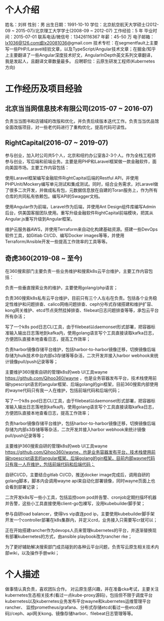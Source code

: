 # 个人介绍
姓名：刘祥
性别：男
出生日期：1991-10-10
学位：北京航空航天大学硕士(2012-09 ~ 2015-07)/北京理工大学学士(2008-09 ~ 2012-07)
工作经验：5 年
毕业时间：2015-07-01
联系电话/微信号：13426116367
年薪：45-50 万
电子邮箱：lx1036@126.com或lx20081036@gmail.com
技术专栏：在segmentfault上主要写一些PHP/Laravel经验文章，以及TypeScript/Angular技术文章；在掘金/知乎上主要翻译了一些Angular深度技术好文，AngularInDepth英文系列文章翻译，我是发起人，且翻译文章数量最多。
应聘职位：云原生研发工程师(Kubernetes方向)

# 工作经历及项目经验

## 北京当当网信息技术有限公司(2015-07 ~ 2016-07)
负责当当图书和店铺域的改版和优化，并负责后续版本迭代工作。负责当当优品馆全面改版项目，对一些老代码进行了重构优化，提高代码可读性。

## RightCapital(2016-07 ~ 2019-07)
参与创业，加入时公司共5个人，北京和纽约办公室各2-3个人。作为全栈工程师参与创业，写后端和前端业务。主要是用PHP和Laravel框架做一款金融软件，面向美国市场。主要工作内容包括：

使用Laravel框架编写金融软件RightCapital后端的Restful API，并使用PHPUnit/Mockery编写单元测试和集成测试。同时，结合业务需求，对Laravel做了很多二次开发，并做成私有包，元数据信息放在自建的Toran服务上，作为所有仓库的共同私有依赖包。编写API的Swagger文档。

使用Angular作为前端，Laravel作为后端，并使用Ant Design组件库编写Admin后台，供美国客服团队使用。重写升级金融软件RightCapital前端模块，把其从Angular.js重写升级到Angular框架。

维护云服务器AWS，并使用Terraform来自动化构建基础资源。搭建一些DevOps软件工具，如Gitlab CI/CD、编写Docker images等等，并使用Terraform/Ansible开发一些提高工作效率的工具等等。

## 奇虎360(2019-08 ~ 至今)
在360搜索部门主要负责一些业务维护和搜索k8s云平台维护，主要工作内容包括：

负责一些垂直搜索业务的维护，主要使用golang/php语言；

负责360搜索k8s私有云平台维护，目前只有三个人左右在负责。包括各个业务稳定性维护和问题排查、calico网络问题排查、ceph分布式存储搭建和维护扩容、kong网关维护、etcd节点突然挂掉排查、filebeat日志问题排查等等，承包云平台所有杂活；

写了一个k8s pod日志CLI工具，由于filebeat以daemonset形式部署，把容器标准输入输出日志落地到kafka内，使用golang语言写个工具直接读取kafka日志，方便团队直接本地查看日志，提高工作效率；

负责harbor镜像存储平台维护，包括harbor-to-harbor镜像迁移，切换镜像后端存储为hulk技术中台内部s3存储等等杂活，二次开发并接入harbor webhook来统计镜像pull/push记录等等；

主要维护360搜索自研的管理k8s的web UI工具wayne https://github.com/Qihoo360/wayne ，也是业务容器发布平台，技术栈使用前端typescript语言的angular框架、后端golang的gin框架，目前360搜索内部使用的wayne代码只有我一人在维护，包括前端代码和后端代码；

写了一个k8s pod日志CLI工具，由于filebeat以daemonset形式部署，把容器标准输入输出日志落地到kafka内，使用golang语言写个工具直接读取kafka日志，方便团队直接本地查看日志，提高工作效率；

负责harbor镜像存储平台维护，包括harbor-to-harbor镜像迁移，切换镜像后端存储为内部s3存储等等杂活，二次开发并接入harbor webhook来统计镜像pull/push记录等等；

主要维护360搜索自研的管理k8s的web UI工具wayne https://github.com/Qihoo360/wayne，也是业务容器发布平台，技术栈使用前端typescript语言的angular框架、后端golang的gin框架，目前内部wayne代码只有我一人在维护，包括前端代码和后端代码；

自研CI/CD，主要结合gitlab CI/CD，推送docker image完成后，调用自研的golang脚本，脚本内会调用wayne api来自动化部署镜像，同时wayne页面上也会看到部署记录；

二次开发k8s写一些小工具，包括监控oom pod并告警、cronjob定期扫描坏机器并告警，这些小工具直接使用client-go包裸写，没用kubebuilder脚手架；

参与自研load balancer，使得lvs vip直连pod ip，主要使用kubebuilder脚手架开发一个controller部署在k8s集群内，并定义crd，业务接入只需要写cr就可以；

正在开始搭建rancher作为devops人员来管理kubernetes的平台，并逐渐替换现有部署kubernetes的方式，由ansible playbook改为rancher rke；

为了更好辅助解决搜索部门成员碰到的各种云平台问题，负责写云原生相关技术内部wiki，以及操作手册wiki；

# 个人描述
做事情认真负责，喜欢团队合作。
对云原生感兴趣，并在准备cka考试，主要关注kubernetes生态相关技术(看过一点kube-proxy源码)，包括但不限于调度平台kubernetes以及kubernetes业务发布平台wayne和kubernetes运维管理平台rancher、
监控prometheus/grafana、分布式存储etcd(看过一些etcd源码)/ceph、api网关kong、镜像存储harbor、filebeat日志管理等等。
